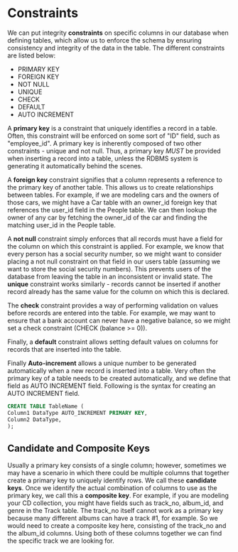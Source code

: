 # Constraints

We can put integrity **constraints** on specific columns in our database when defining tables, which allow us to enforce the schema by ensuring consistency and integrity of the data in the table. The different constraints are listed below:

- PRIMARY KEY
- FOREIGN KEY
- NOT NULL
- UNIQUE
- CHECK
- DEFAULT
- AUTO INCREMENT

A **primary key** is a constraint that uniquely identifies a record in a table. Often, this constraint will be enforced on some sort of "ID" field, such as "employee_id". A primary key is inherently composed of two other constraints - unique and not null. Thus, a primary key *MUST* be provided when inserting a record into a table, unless the RDBMS system is generating it automatically behind the scenes.

A **foreign key** constraint signifies that a column represents a reference to the primary key of another table. This allows us to create relationships between tables. For example, if we are modeling cars and the owners of those cars, we might have a Car table with an owner_id foreign key that references the user_id field in the People table. We can then lookup the owner of any car by fetching the owner_id of the car and finding the matching user_id in the People table.

A **not null** constraint simply enforces that all records must have a field for the column on which this constraint is applied. For example, we know that every person has a social security number, so we might want to consider placing a not null constraint on that field in our users table (assuming we want to store the social security numbers). This prevents users of the database from leaving the table in an inconsistent or invalid state. The **unique** constraint works similarly - records cannot be inserted if another record already has the same value for the column on which this is declared.

The **check** constraint provides a way of performing validation on values before records are entered into the table. For example, we may want to ensure that a bank account can never have a negative balance, so we might set a check constraint (CHECK (balance >= 0)).

Finally, a **default** constraint allows setting default values on columns for records that are inserted into the table.

Finally **Auto-increment** allows a unique number to be generated automatically when a new record is inserted into a table. Very often the primary key of a table needs to be created automatically, and we define that field as AUTO INCREMENT field. Following is the syntax for creating an AUTO INCREMENT field.

```sql
CREATE TABLE TableName (
Column1 DataType AUTO_INCREMENT PRIMARY KEY,
Column2 DataType,
);
```

## Candidate and Composite Keys
Usually a primary key consists of a single column; however, sometimes we may have a scenario in which there could be multiple columns that together create a primary key to uniquely identify rows. We call these **candidate keys**. Once we identify the actual combination of columns to use as the primary key, we call this a **composite key**. For example, if you are modeling your CD collection, you might have fields such as track_no, album_id, and genre in the Track table. The track_no itself cannot work as a primary key because many different albums can have a track #1, for example. So we would need to create a composite key here, consisting of the track_no and the album_id columns. Using both of these columns together we can find the specific track we are looking for.